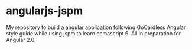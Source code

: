 # angularjs-jspm

My repository to build a angular application following GoCardless Angular style guide while using jspm to learn ecmascript 6.  All in preparation for Angular 2.0.